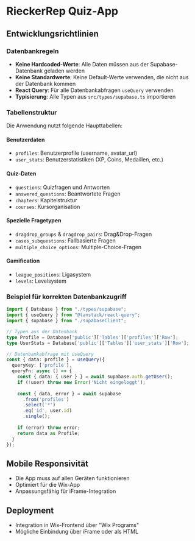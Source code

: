 # RieckerRep Quiz-App

## Entwicklungsrichtlinien

### Datenbankregeln
- **Keine Hardcoded-Werte**: Alle Daten müssen aus der Supabase-Datenbank geladen werden
- **Keine Standardwerte**: Keine Default-Werte verwenden, die nicht aus der Datenbank kommen
- **React Query**: Für alle Datenbankabfragen `useQuery` verwenden
- **Typisierung**: Alle Typen aus `src/types/supabase.ts` importieren

### Tabellenstruktur
Die Anwendung nutzt folgende Haupttabellen:

#### Benutzerdaten
- `profiles`: Benutzerprofile (username, avatar_url)
- `user_stats`: Benutzerstatistiken (XP, Coins, Medaillen, etc.)

#### Quiz-Daten
- `questions`: Quizfragen und Antworten
- `answered_questions`: Beantwortete Fragen
- `chapters`: Kapitelstruktur
- `courses`: Kursorganisation

#### Spezielle Fragetypen
- `dragdrop_groups` & `dragdrop_pairs`: Drag&Drop-Fragen
- `cases_subquestions`: Fallbasierte Fragen
- `multiple_choice_options`: Multiple-Choice-Fragen

#### Gamification
- `league_positions`: Ligasystem
- `levels`: Levelsystem

### Beispiel für korrekten Datenbankzugriff
```typescript
import { Database } from "./types/supabase";
import { useQuery } from "@tanstack/react-query";
import { supabase } from "./supabaseClient";

// Typen aus der Datenbank
type Profile = Database['public']['Tables']['profiles']['Row'];
type UserStats = Database['public']['Tables']['user_stats']['Row'];

// Datenbankabfrage mit useQuery
const { data: profile } = useQuery({
  queryKey: ['profile'],
  queryFn: async () => {
    const { data: { user } } = await supabase.auth.getUser();
    if (!user) throw new Error('Nicht eingeloggt');
    
    const { data, error } = await supabase
      .from('profiles')
      .select('*')
      .eq('id', user.id)
      .single();
      
    if (error) throw error;
    return data as Profile;
  }
});
```

## Mobile Responsivität
- Die App muss auf allen Geräten funktionieren
- Optimiert für die Wix-App
- Anpassungsfähig für iFrame-Integration

## Deployment
- Integration in Wix-Frontend über "Wix Programs"
- Mögliche Einbindung über iFrame oder als HTML
